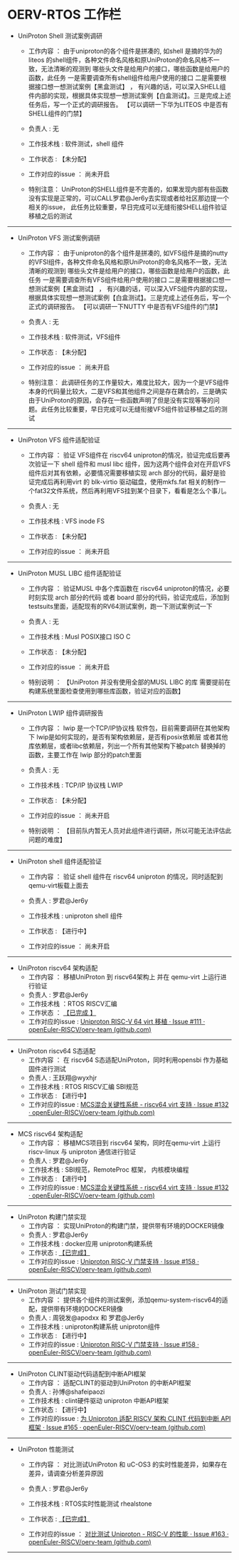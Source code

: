 # OERV-RTOS 工作栏

- UniProton Shell 测试案例调研
  - 工作内容 ： 由于uniproton的各个组件是拼凑的, 如shell 是摘的华为的liteos 的shell组件，各种文件命名风格和原UniProton的命名风格不一致，无法清晰的观测到 哪些头文件是给用户的接口，哪些函数是给用户的函数，此任务 一是需要调查所有shell组件给用户使用的接口 二是需要根据接口想一想测试案例【黑盒测试】 ， 有兴趣的话，可以深入SHELL组件内部的实现，根据具体实现想一想测试案例【白盒测试】。三是完成上述任务后，写一个正式的调研报告。 【可以调研一下华为LITEOS 中是否有SHELL组件的门禁】
  - 负责人     :    无

  - 工作技术栈 :  软件测试，shell 组件

  - 工作状态 :   【未分配】

  - 工作对应的issue ： 尚未开启

  - 特别注意： UniProton的SHELL组件是不完善的，如果发现内部有些函数没有实现是正常的，可以CALL罗君@Jer6y去实现或者给社区那边提一个相关的issue， 此任务比较重要，早日完成可以无缝衔接SHELL组件验证移植之后的测试


------



- UniProton VFS 测试案例调研
  - 工作内容 ： 由于uniproton的各个组件是拼凑的, 如VFS组件是摘的nutty 的VFSl组件，各种文件命名风格和原UniProton的命名风格不一致，无法清晰的观测到 哪些头文件是给用户的接口，哪些函数是给用户的函数，此任务 一是需要调查所有VFS组件给用户使用的接口 二是需要根据接口想一想测试案例【黑盒测试】 ， 有兴趣的话，可以深入VFS组件内部的实现，根据具体实现想一想测试案例【白盒测试】。三是完成上述任务后，写一个正式的调研报告。 【可以调研一下NUTTY 中是否有VFS组件的门禁】
  - 负责人     :    无

  - 工作技术栈 :  软件测试，VFS组件

  - 工作状态 :   【未分配】

  - 工作对应的issue ： 尚未开启

  - 特别注意： 此调研任务的工作量较大，难度比较大，因为一个是VFS组件本身的代码量比较大，二是VFS和其他组件之间是存在耦合的，三是确实由于UniProton的原因，会存在一些函数声明了但是没有实现等等的问题。此任务比较重要，早日完成可以无缝衔接VFS组件验证移植之后的测试



------



- UniProton  VFS 组件适配验证
  - 工作内容 ： 验证 VFS组件在 riscv64 uniproton的情况，验证完成后要再次验证一下 shell 组件和 musl libc 组件，因为这两个组件会对在开启VFS组件后对其有依赖，必要情况需要移植实现 arch 部分的代码，最好是验证完成后再利用virt 的 blk-virtio 驱动磁盘，使用mkfs.fat 相关的制作一个fat32文件系统，然后再利用VFS挂到某个目录下，看看是怎么个事儿。

  - 负责人     :    无

  - 工作技术栈 :  VFS inode FS  

  - 工作状态 :   【未分配】

  - 工作对应的issue ： 尚未开启

------



- UniProton  MUSL LIBC 组件适配验证

  - 工作内容 ： 验证MUSL 中各个库函数在 riscv64 uniproton的情况，必要时刻实现 arch 部分的代码 或者 board 部分的代码，验证完成后，添加到 testsuits里面，适配现有的RV64测试案例，跑一下测试案例试一下

  - 负责人     :    无

  - 工作技术栈 :  Musl POSIX接口 ISO C

  - 工作状态 :   【未分配】

  - 工作对应的issue ： 尚未开启
  - 特别说明 ： 【UniProton 并没有使用全部的MUSL LIBC 的库 需要提前在构建系统里面检查使用到哪些库函数，验证对应的函数】

------



- UniProton  LWIP 组件调研报告

  - 工作内容 ：  lwip 是一个TCP/IP协议栈 软件包，目前需要调研在其他架构下 lwip是如何实现的，是否有架构依赖层，是否有posix依赖层 或者其他库依赖层，或者libc依赖层，列出一个所有其他架构下被patch 替换掉的函数，主要工作在 lwip 部分的patch里面

  - 负责人     :    无

  - 工作技术栈 :  TCP/IP 协议栈 LWIP 

  - 工作状态 :   【未分配】

  - 工作对应的issue ： 尚未开启

  - 特别说明 ： 【目前队内暂无人员对此组件进行调研，所以可能无法评估此问题的难度】

------



- UniProton  shell 组件适配验证

  - 工作内容 ： 验证 shell 组件在 riscv64 uniproton 的情况，同时适配到qemu-virt板载上面去	

  - 负责人     :    罗君@Jer6y

  - 工作技术栈 :  uniproton shell 组件 

  - 工作状态 :   【进行中】

  - 工作对应的issue ： 尚未开启

------



- UniProton riscv64 架构适配
  - 工作内容 ： 移植UniProton 到 riscv64架构上 并在 qemu-virt 上运行进行验证
  - 负责人     :    罗君@Jer6y
  - 工作技术栈 ：RTOS  RISCV汇编
  - 工作状态  ： [【已完成 】](https://gitee.com/openeuler/UniProton/pulls/292)
  - 工作对应的issue : [Uniproton RISC-V 64 virt 移植 · Issue #111 · openEuler-RISCV/oerv-team (github.com)](https://github.com/openEuler-RISCV/oerv-team/issues/111)

------



- UniProton riscv64 S态适配
  - 工作内容 ： 在 riscv64 S态适配UniProton，同时利用opensbi 作为基础固件进行测试
  - 负责人     :    王跃翔@wyxhjr
  - 工作技术栈 :  RTOS RISCV汇编 SBI规范
  - 工作状态 :   【进行中】
  - 工作对应的issue : [MCS混合关键性系统 - riscv64 virt 支持 · Issue #132 · openEuler-RISCV/oerv-team (github.com)](https://github.com/openEuler-RISCV/oerv-team/issues/132)

------



- MCS  riscv64 架构适配
  - 工作内容 ： 移植MCS项目到 riscv64 架构，同时在qemu-virt 上运行 riscv-linux 与 uniproton 通信进行验证
  - 负责人     :    罗君@Jer6y
  - 工作技术栈 :  SBI规范，RemoteProc 框架， 内核模块编程
  - 工作状态 :   【进行中】
  - 工作对应的issue : [MCS混合关键性系统 - riscv64 virt 支持 · Issue #132 · openEuler-RISCV/oerv-team (github.com)](https://github.com/openEuler-RISCV/oerv-team/issues/132)

------



- UniProton 构建门禁实现
  - 工作内容 ： 实现UniProton的构建门禁，提供带有环境的DOCKER镜像
  - 负责人     :    罗君@Jer6y
  - 工作技术栈 :  docker应用 uniproton构建系统 
  - 工作状态 :   [【已完成】](https://gitee.com/openeuler/embedded-ci/pulls/47)
  - 工作对应的issue : [Uniproton RISC-V 门禁支持 · Issue #158 · openEuler-RISCV/oerv-team (github.com)](https://github.com/openEuler-RISCV/oerv-team/issues/158)

------



- UniProton 测试门禁实现
  - 工作内容 ： 提供各个组件的测试案例，添加qemu-system-riscv64的适配，提供带有环境的DOCKER镜像
  - 负责人     :    周锐发@apodxx 和 罗君@Jer6y
  - 工作技术栈 :  uniproton构建系统  uniproton组件
  - 工作状态 :   【进行中】
  - 工作对应的issue : [Uniproton RISC-V 门禁支持 · Issue #158 · openEuler-RISCV/oerv-team (github.com)](https://github.com/openEuler-RISCV/oerv-team/issues/158)

------



- UniProton CLINT驱动代码适配到中断API框架
  - 工作内容 ： 适配CLINT的驱动到UniProton 的中断API框架
  - 负责人     :    孙博@shafeipaozi
  - 工作技术栈 :  clint硬件驱动 uniproton 中断API框架
  - 工作状态 :   【进行中】
  - 工作对应的issue : [为 Uniproton 适配 RISCV 架构 CLINT 代码到中断 API 框架 · Issue #165 · openEuler-RISCV/oerv-team (github.com)](https://github.com/openEuler-RISCV/oerv-team/issues/165) 

------



- UniProton 性能测试

  - 工作内容 ： 对比测试UniProton 和 uC-OS3 的实时性能差异，如果存在差异，请调查分析差异原因	

  - 负责人     :    罗君@Jer6y

  - 工作技术栈 :  RTOS实时性能测试 rhealstone 

  - 工作状态 :   [【已完成】](https://github.com/Jer6y/oerv_intern_record/blob/main/UniProton_/_test_.md)

  - 工作对应的issue ： [对比测试 Uniproton - RISC-V 的性能 · Issue #163 · openEuler-RISCV/oerv-team (github.com)](https://github.com/openEuler-RISCV/oerv-team/issues/163)

------

